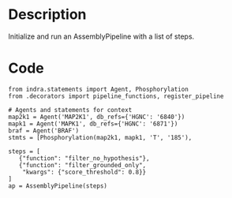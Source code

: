 # Description
Initialize and run an AssemblyPipeline with a list of steps.

# Code
```
from indra.statements import Agent, Phosphorylation
from .decorators import pipeline_functions, register_pipeline

# Agents and statements for context
map2k1 = Agent('MAP2K1', db_refs={'HGNC': '6840'})
mapk1 = Agent('MAPK1', db_refs={'HGNC': '6871'})
braf = Agent('BRAF')
stmts = [Phosphorylation(map2k1, mapk1, 'T', '185'),

steps = [
   {"function": "filter_no_hypothesis"},
   {"function": "filter_grounded_only",
    "kwargs": {"score_threshold": 0.8}}
]
ap = AssemblyPipeline(steps)

```
